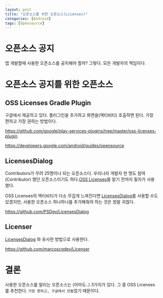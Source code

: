 ```yaml
---
layout: post
title: "오픈소스를 위한 오픈소스(Licenses)"
categories: [Android]
tags: [Opensource]
---
```


# 오픈소스 공지

앱 개발할때 사용한 오픈소스를 공지해야 할까? 그렇다. 모든 개발자의 책임이다.

# 오픈소스 공지를 위한 오픈소스

## OSS Licenses Gradle Plugin

구글에서 제공하고 있다. 플러그인을 추가하고 화면을(액티비티) 호출하면 된다. 가장 편하고 가장 권하는 방법이다.

https://github.com/google/play-services-plugins/tree/master/oss-licenses-plugin

https://developers.google.com/android/guides/opensource

## LicensesDialog

Contributors가 무려 25명이나 되는 오픈소스다. 우리나라 개발자 한 명도 참여(Contributor) 했던 오픈소스이기도 하다.[OSS Licenses](https://developers.google.com/android/guides/opensource)를 알기 전까지 필자가 사용했다.

OSS Licenses의 액티비티가 다소 무겁게 느껴진다면 [LicensesDialog](https://github.com/PSDev/LicensesDialog)를 사용할 수도 있겠지만, 사용한 오픈소스 하나하나를 추가해줘야 하는 것은 정말 귀찮다.

https://github.com/PSDev/LicensesDialog

## Licenser

[LicensesDialog](https://github.com/PSDev/LicensesDialog) 와 유사한 방법으로 사용한다.

https://github.com/marcoscgdev/Licenser

# 결론

사용한 오픈소스를 알리는 오픈소스는 (아마도..) 3가지가 있다. 그 중 OSS Licenses를 추천한다. `가장 편하고, 구글에서 만들`었기 때문이다.